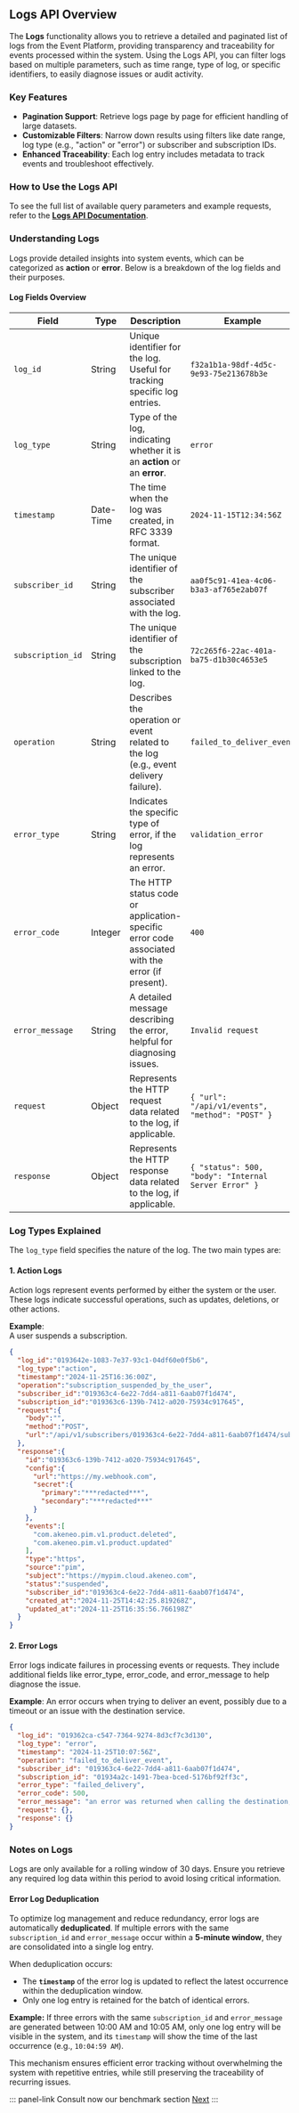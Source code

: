 ## Logs API Overview

The **Logs** functionality allows you to retrieve a detailed and paginated list of logs from the Event Platform, providing transparency and traceability for events processed within the system. Using the Logs API, you can filter logs based on multiple parameters, such as time range, type of log, or specific identifiers, to easily diagnose issues or audit activity.

### Key Features
- **Pagination Support**: Retrieve logs page by page for efficient handling of large datasets.
- **Customizable Filters**: Narrow down results using filters like date range, log type (e.g., "action" or "error") or subscriber and subscription IDs.
- **Enhanced Traceability**: Each log entry includes metadata to track events and troubleshoot effectively.

### How to Use the Logs API
To see the full list of available query parameters and example requests, refer to the **[Logs API Documentation](https://storage.googleapis.com/akecld-prd-sdk-aep-prd-api-assets/openapi_specification.html#tag/Logs/operation/get_logs)**.

### Understanding Logs

Logs provide detailed insights into system events, which can be categorized as **action** or **error**. Below is a breakdown of the log fields and their purposes.

#### Log Fields Overview

| **Field**           | **Type**    | **Description**                                                                                  | **Example**                                   |
|---------------------|-------------|--------------------------------------------------------------------------------------------------|-----------------------------------------------|
| `log_id`            | String      | Unique identifier for the log. Useful for tracking specific log entries.                         | `f32a1b1a-98df-4d5c-9e93-75e213678b3e`       |
| `log_type`          | String      | Type of the log, indicating whether it is an **action** or an **error**.                         | `error`                                       |
| `timestamp`         | Date-Time   | The time when the log was created, in RFC 3339 format.                                           | `2024-11-15T12:34:56Z`                        |
| `subscriber_id`     | String      | The unique identifier of the subscriber associated with the log.                                 | `aa0f5c91-41ea-4c06-b3a3-af765e2ab07f`       |
| `subscription_id`   | String      | The unique identifier of the subscription linked to the log.                                     | `72c265f6-22ac-401a-ba75-d1b30c4653e5`       |
| `operation`         | String      | Describes the operation or event related to the log (e.g., event delivery failure).              | `failed_to_deliver_event`                     |
| `error_type`        | String      | Indicates the specific type of error, if the log represents an error.                            | `validation_error`                            |
| `error_code`        | Integer     | The HTTP status code or application-specific error code associated with the error (if present).  | `400`                                         |
| `error_message`     | String      | A detailed message describing the error, helpful for diagnosing issues.                          | `Invalid request`                             |
| `request`           | Object      | Represents the HTTP request data related to the log, if applicable.                              | `{ "url": "/api/v1/events", "method": "POST" }` |
| `response`          | Object      | Represents the HTTP response data related to the log, if applicable.                             | `{ "status": 500, "body": "Internal Server Error" }` |

### Log Types Explained

The `log_type` field specifies the nature of the log. The two main types are:

#### 1. **Action Logs**
Action logs represent events performed by either the system or the user. These logs indicate successful operations, such as updates, deletions, or other actions.

**Example**:  
A user suspends a subscription.

```json
{
  "log_id":"0193642e-1083-7e37-93c1-04df60e0f5b6",
  "log_type":"action",
  "timestamp":"2024-11-25T16:36:00Z",
  "operation":"subscription_suspended_by_the_user",
  "subscriber_id":"019363c4-6e22-7dd4-a811-6aab07f1d474",
  "subscription_id":"019363c6-139b-7412-a020-75934c917645",
  "request":{
    "body":"",
    "method":"POST",
    "url":"/api/v1/subscribers/019363c4-6e22-7dd4-a811-6aab07f1d474/subscriptions/019363c6-139b-7412-a020-75934c917645/suspend"
  },
  "response":{
    "id":"019363c6-139b-7412-a020-75934c917645",
    "config":{
      "url":"https://my.webhook.com",
      "secret":{
        "primary":"***redacted***",
        "secondary":"***redacted***"
      }
    },
    "events":[
      "com.akeneo.pim.v1.product.deleted",
      "com.akeneo.pim.v1.product.updated"
    ],
    "type":"https",
    "source":"pim",
    "subject":"https://mypim.cloud.akeneo.com",
    "status":"suspended",
    "subscriber_id":"019363c4-6e22-7dd4-a811-6aab07f1d474",
    "created_at":"2024-11-25T14:42:25.819268Z",
    "updated_at":"2024-11-25T16:35:56.766198Z"
  }
}
```

#### 2. **Error Logs**
Error logs indicate failures in processing events or requests. They include additional fields like error_type, error_code, and error_message to help diagnose the issue.

**Example**:
An error occurs when trying to deliver an event, possibly due to a timeout or an issue with the destination service.

```json
{
  "log_id": "019362ca-c547-7364-9274-8d3cf7c3d130",
  "log_type": "error",
  "timestamp": "2024-11-25T10:07:56Z",
  "operation": "failed_to_deliver_event",
  "subscriber_id": "019363c4-6e22-7dd4-a811-6aab07f1d474",
  "subscription_id": "01934a2c-1491-7bea-bced-5176bf92ff3c",
  "error_type": "failed_delivery",
  "error_code": 500,
  "error_message": "an error was returned when calling the destination, or it took too long to respond",
  "request": {},
  "response": {}
}
```

### Notes on Logs
Logs are only available for a rolling window of 30 days. Ensure you retrieve any required log data within this period to avoid losing critical information.


#### Error Log Deduplication

To optimize log management and reduce redundancy, error logs are automatically **deduplicated**. If multiple errors with the same `subscription_id` and `error_message` occur within a **5-minute window**, they are consolidated into a single log entry.

When deduplication occurs:
- The **`timestamp`** of the error log is updated to reflect the latest occurrence within the deduplication window.
- Only one log entry is retained for the batch of identical errors.

**Example:**
If three errors with the same `subscription_id` and `error_message` are generated between 10:00 AM and 10:05 AM, only one log entry will be visible in the system, and its `timestamp` will show the time of the last occurrence (e.g., `10:04:59 AM`).

This mechanism ensures efficient error tracking without overwhelming the system with repetitive entries, while still preserving the traceability of recurring issues.

::: panel-link Consult now our benchmark section [Next](/event-platform/benchmark.html)
:::
